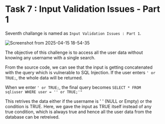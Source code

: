 # Task 7 : Input Validation Issues - Part 1

Seventh challange is named as `Input Validation Issues : Part 1`.

![Screenshot from 2025-04-15 18-54-35](https://github.com/user-attachments/assets/850be42e-ab95-498c-aed5-45f958c4a7ca)

The objective of this challenge is to access all the user data without knowing any username with a single search.

From the source code, we can see that the input is getting concatenated with the query which is vulnerable to SQL Injection. If the user enters `' or TRUE;`, the whole data will be returned.

When we enter `' or TRUE;`, the final query becomes `SELECT * FROM sqliuser WHERE user = '' or TRUE;'"`

This retrives the data either if the username is ' ' (NULL or Empty) or the condition is TRUE. Here, we gave the input as TRUE itself instead of any true condition, which is always true and hence all the user data from the database can be retreived.

